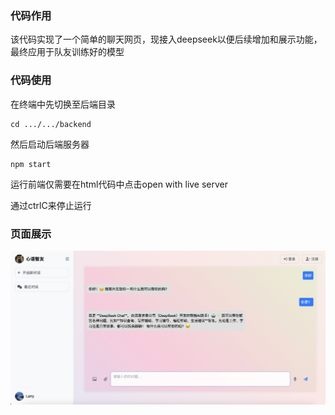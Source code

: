 ### 代码作用
该代码实现了一个简单的聊天网页，现接入deepseek以便后续增加和展示功能，最终应用于队友训练好的模型
### 代码使用
在终端中先切换至后端目录
```
cd .../.../backend
```
然后启动后端服务器
```
npm start
```
运行前端仅需要在html代码中点击open with live server

通过ctrlC来停止运行

### 页面展示
![presentation](Chatbot_dpsk/frontend/images/web1.png)
